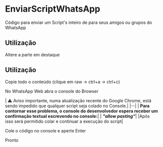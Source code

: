 # EnviarScriptWhatsApp

Código para enviar um Script's inteiro de para seus amigos ou grupos do WhatsApp

## Utilização

Altere a parte em destaque

## Utilização

Copie todo o conteúdo (clique em raw -> ctrl+a -> ctrl+c)

No WhatsApp Web abra o console do Browser

|  ⚠️ Aviso importante, numa atualização recente do Google Chrome, está sendo impedido
que qualquer script seja colado no Console.|
|--|
|  **Para contornar esse problema, o console do desenvolvedor espera receber um confirmação textual escrevendo no console:**| 
|  ***"allow pasting"***| 
|Após isso será permitido colar e continuar a execução do script|


Cole o código no console e aperte Enter

Pronto
